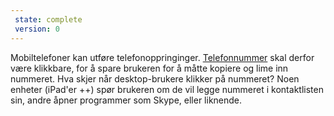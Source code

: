 ```yaml
---
 state: complete
 version: 0
---
```

Mobiltelefoner kan utføre telefonoppringinger. [Telefonnummer](http://bradfrostweb.com/blog/mobile/a-tel-tale-sign/) skal derfor være klikkbare, for å spare brukeren for å måtte kopiere og lime inn nummeret. Hva skjer når desktop-brukere klikker på nummeret? Noen enheter (iPad'er ++) spør brukeren om de vil legge nummeret i kontaktlisten sin, andre åpner programmer som Skype, eller liknende.
